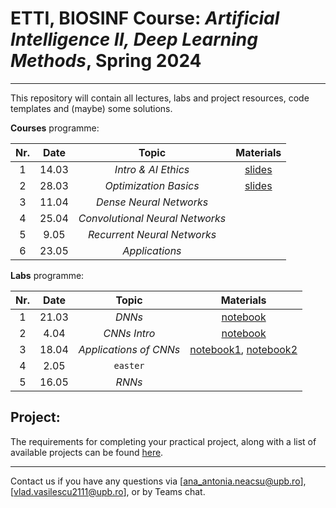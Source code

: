 # ETTI, BIOSINF Course: *Artificial Intelligence II, Deep Learning Methods*, Spring 2024
___

This repository will contain all lectures, labs and project resources, code templates and (maybe) some solutions.

**Courses** programme:

| **Nr.** | **Date** |       **Topic**       | **Materials** |
|:-------:|:--------:|:---------------------:|:-------------:|
|    1    |   14.03  |  _Intro & AI Ethics_  |   [slides](course/C1%20-%20Intro&Ethics.pdf)           |
|    2    |   28.03  | _Optimization Basics_ |   [slides](course/C2%20-%20LinearNets.pdf)            |
|    3    |   11.04  | _Dense Neural Networks_ |               |
|    4    |   25.04  | _Convolutional Neural Networks_|               |
|    5    |   9.05   |_Recurrent Neural Networks_|               |
|    6    |   23.05  |_Applications_ |               |

**Labs** programme:

| **Nr.** | **Date** |        **Topic**        | **Materials** |
|:-------:|:--------:|:-----------------------:|:-------------:|
|    1    |   21.03  |           _DNNs_        |   [notebook](L1/fully_connected.ipynb)            |
|    2    |   4.04   |       _CNNs Intro_      |   [notebook](L2/conv_classification.ipynb)            |
|    3    |   18.04  | _Applications of CNNs_  |   [notebook1](L3/object_localization.ipynb), [notebook2](L3/speaker_separation.ipynb)            |
|    4    |   2.05   |         `easter`        |               |
|    5    |   16.05  |         _RNNs_          |               |

## Project:

The requirements for completing your practical project, along with a list of available projects can be found [here](Project_IA2.pdf).

___

Contact us if you have any questions via [ana_antonia.neacsu@upb.ro], [vlad.vasilescu2111@upb.ro], or by Teams chat.
